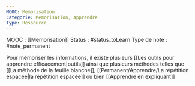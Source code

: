 ```yaml
---
MOOC: Memorisation
Categorie: Memorisation, Apprendre
Type: Ressource
---
```

MOOC : [[Memorisation]]
Status : #status_toLearn 
Type de note : #note_permanent

Pour mémoriser les informations, il existe plusieurs [[Les outils pour apprendre efficacement|outils]] ainsi que plusieurs méthodes telles que [[La méthode de la feuille blanche]], [[Permanent/Apprendre/La répétition espacée|la répétition espacée]] ou bien [[Apprendre en expliquant]]